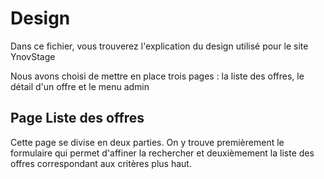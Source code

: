 Design
====================

Dans ce fichier, vous trouverez l'explication du design utilisé pour le site YnovStage

Nous avons choisi de mettre en place trois pages : la liste des offres, le détail d'un offre et le menu admin

Page Liste des offres
---------------------
Cette page se divise en deux parties. On y trouve premièrement le formulaire qui permet d'affiner la rechercher et deuxièmement la liste des offres correspondant aux critères plus haut. 

